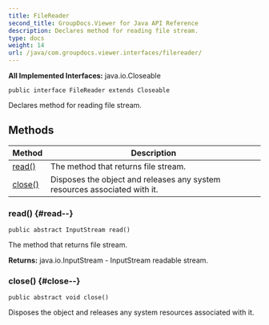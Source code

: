```yaml
---
title: FileReader
second_title: GroupDocs.Viewer for Java API Reference
description: Declares method for reading file stream.
type: docs
weight: 14
url: /java/com.groupdocs.viewer.interfaces/filereader/
---
```

**All Implemented Interfaces:**
java.io.Closeable
```
public interface FileReader extends Closeable
```

Declares method for reading file stream.
## Methods

| Method | Description |
| --- | --- |
| [read()](#read--) | The method that returns file stream. |
| [close()](#close--) | Disposes the object and releases any system resources associated with it. |
### read() {#read--}
```
public abstract InputStream read()
```


The method that returns file stream.

**Returns:**
java.io.InputStream - InputStream readable stream.
### close() {#close--}
```
public abstract void close()
```


Disposes the object and releases any system resources associated with it.

